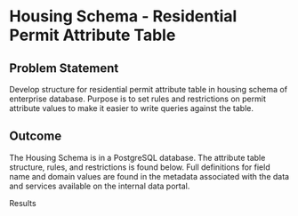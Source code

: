 # Housing Schema - Residential Permit Attribute Table

## Problem Statement
Develop structure for residential permit attribute table in housing schema of enterprise database. Purpose is to set rules and restrictions on permit attribute values to make it easier to write queries against the table.

## Outcome
The Housing Schema is in a PostgreSQL database. The attribute table structure, rules, and restrictions is found below. Full definitions for field name and domain values are found in the metadata associated with the data and services available on the internal data portal.

<table style="width:100%>
 <tr>
  <th>Field</th>
  <th>Simple Definition</th>
  <th>Note, Rule, Restrictions</th>
  <th>Field <br/> Type</th>
  <th>Field <br/> Length</th>
  <th>Field <br/> Configuration</th>
  <th>Default <br/> Value</th>
 </tr>
 <tr>
  <td>joinid</td>
  <td>Connects feature to attributes</td>
  <td>Organized by county. Each year, first new value needs to be incremented by 10 over previous year's final value.</td>
  <td>Text</td>
  <td>11</td>
  <td>char(11) NOT NULL</td>
  <td> </td>
 </tr>
</table>

## Results
